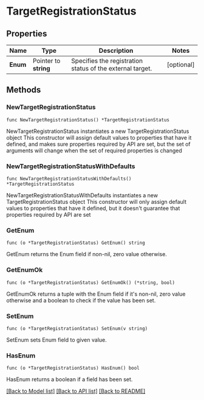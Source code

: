 # TargetRegistrationStatus

## Properties

Name | Type | Description | Notes
------------ | ------------- | ------------- | -------------
**Enum** | Pointer to **string** | Specifies the registration status of the external target. | [optional] 

## Methods

### NewTargetRegistrationStatus

`func NewTargetRegistrationStatus() *TargetRegistrationStatus`

NewTargetRegistrationStatus instantiates a new TargetRegistrationStatus object
This constructor will assign default values to properties that have it defined,
and makes sure properties required by API are set, but the set of arguments
will change when the set of required properties is changed

### NewTargetRegistrationStatusWithDefaults

`func NewTargetRegistrationStatusWithDefaults() *TargetRegistrationStatus`

NewTargetRegistrationStatusWithDefaults instantiates a new TargetRegistrationStatus object
This constructor will only assign default values to properties that have it defined,
but it doesn't guarantee that properties required by API are set

### GetEnum

`func (o *TargetRegistrationStatus) GetEnum() string`

GetEnum returns the Enum field if non-nil, zero value otherwise.

### GetEnumOk

`func (o *TargetRegistrationStatus) GetEnumOk() (*string, bool)`

GetEnumOk returns a tuple with the Enum field if it's non-nil, zero value otherwise
and a boolean to check if the value has been set.

### SetEnum

`func (o *TargetRegistrationStatus) SetEnum(v string)`

SetEnum sets Enum field to given value.

### HasEnum

`func (o *TargetRegistrationStatus) HasEnum() bool`

HasEnum returns a boolean if a field has been set.


[[Back to Model list]](../README.md#documentation-for-models) [[Back to API list]](../README.md#documentation-for-api-endpoints) [[Back to README]](../README.md)


